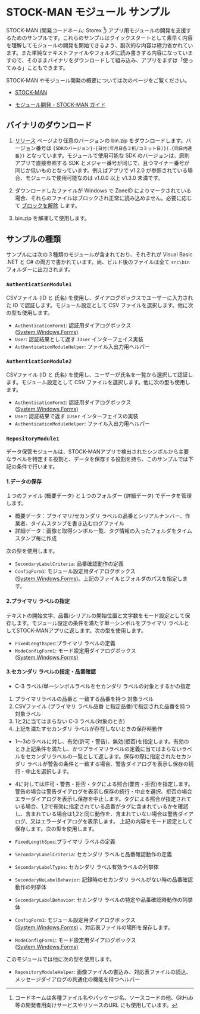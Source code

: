 # STOCK-MAN モジュール サンプル

STOCK-MAN   (開発コードネーム: Storex [^1]) アプリ用モジュールの開発を支援するためのサンプルです。これらのサンプルはクイックスタートとして素早く内容を理解してモジュールの開発を開始できるよう、副次的な内容は極力省かれています。また単純なテキストファイルやフォルダに読み書きする内容になっていますので、そのままバイナリをダウンロードして組み込み、アプリをまずは「使ってみる」こともできます。



STOCK-MAN やモジュール開発の概要については次のページをご覧ください。

- [STOCK-MAN](https://docs.serevo.net/stockman) 

- [モジュール開発 - STOCK-MAN ガイド](https://docs.serevo.net/stockman/modules-dev)

  

[^1]: コードネームは各種ファイル名やパッケージ名、ソースコードの他、GitHub 等の開発者用向けサービスやリソースのURL にも使用しています。

 

## バイナリのダウンロード

1. [リリース](https://github.com/serevo/storex-samples/releases) ページより任意のバージョンの bin.zip をダウンロードします。バージョン番号は `{SDKのバージョン}-{日付(年月日各２桁/コミット日)}(.{同日内連番})` となっています。モジュールで使用可能な SDK のバージョンは、原則アプリで直接参照する SDK とメジャー番号が同じで、且つマイナー番号が同じか低いものとなっています。例えばアプリで v1.2.0 が参照されている場合、モジュールで使用可能なのは v1.0.0 以上 v1.3.0 未満です。

2. ダウンロードしたファイルが Windows で ZoneID によりマークされている場合、それらのファイルはブロックされ正常に読み込めません。必要に応じて [ブロックを解除](https://learn.microsoft.com/ja-jp/deployoffice/security/internet-macros-blocked#guidance-on-allowing-vba-macros-to-run-in-files-you-trust) します。
3. bin.zip を解凍して使用します。



## サンプルの種類

サンプルには次の３種類のモジュールが含まれており、それぞれが Visual Basic .NET と C# の両方で書かれています。尚、ビルド後のファイルは全て `src\bin` フォルダーに出力されます。




### `AuthenticationModule1`

CSVファイル (ID と 氏名)  を使用し、ダイアログボックスでユーザーに入力された ID で認証します。モジュール設定として CSV ファイルを選択します。他に次の型も使用します。
  - `AuthenticationForm1`: 認証用ダイアログボックス ([System.Windows.Forms)](https://learn.microsoft.com/ja-jp/dotnet/api/system.windows.forms.form?view=windowsdesktop-7.0) 
  - `User`:  認証結果として返す `IUser` インターフェイス実装
  - `AuthenticationModuleHelper`:  ファイル入出力用ヘルパー



### `AuthenticationModule2`

CSVファイル (ID と 氏名)  を使用し、ユーザーが氏名を一覧から選択して認証します。モジュール設定として CSV ファイルを選択します。他に次の型も使用します。

  - `AuthenticationForm2`: 認証用ダイアログボックス ([System.Windows.Forms)](https://learn.microsoft.com/ja-jp/dotnet/api/system.windows.forms.form?view=windowsdesktop-7.0)
  - `User`:  認証結果で返す `IUser` インターフェイスの実装
  - `AuthenticationModuleHelper`:  ファイル入出力用ヘルパー



### `RepositoryModule1`

データ保管モジュールは、STOCK-MANアプリで検出されたシンボルから主要なラベルを特定する役割と、データを保存する役割を持ち、このサンプルでは下記の条件で行います。

#### 1.データの保存
１つのファイル (概要データ) と１つのフォルダー (詳細データ) でデータを管理します。
 - 概要データ：プライマリ/セカンダリ ラベルの品番とシリアルナンバー、作業者、タイムスタンプを書き込むログファイル
 - 詳細データ：画像と取得シンボル一覧、タグ情報の入ったフォルダをタイムスタンプ毎に作成

 次の型を使用します。

 - `SecondaryLabelCriteria`: 品番確認動作の定義
 - `ConfigForm1`: モジュール設定用ダイアログボックス ([System.Windows.Forms)](https://learn.microsoft.com/ja-jp/dotnet/api/system.windows.forms.form?view=windowsdesktop-7.0)。上記のファイルとフォルダのパスを指定します。

#### 2.プライマリ ラベルの指定
 テキストの開始文字、品番/シリアルの開始位置と文字数をモード設定として保存します。モジュール設定の条件を満たす単一シンボルをプライマリ ラベルとしてSTOCK-MANアプリに返します。次の型を使用します。

 - `FixedLengthSpec`:プライマリ ラベルの定義 
 - `ModeConfigForm1`:  モード設定用ダイアログボックス ([System.Windows.Forms)](https://learn.microsoft.com/ja-jp/dotnet/api/system.windows.forms.form?view=windowsdesktop-7.0) 
 
#### 3.セカンダリ ラベルの指定・品番確認
 - C-3 ラベル/単一シンボルラベルをセカンダリ ラベルの対象とするかの指定
 1. プライマリラベルの品番と 一致する品番を持つ 対象ラベル
 2. CSVファイル (プライマリ ラベル品番 と指定品番)で指定された品番を持つ 対象ラベル
 3. 1と2に当てはまらない C-3 ラベル(対象のとき) 
 4. 上記を満たすセカンダリ ラベルが存在しないときの保存時動作

 - 1～3のラベルに対し、有効(許可・警告)、無効(拒否)を指定します。有効のとき上記条件を満たし、かつプライマリラベルの定義に当てはまらないラベルをセカンダリラベルの一覧として返します。保存の際に指定されたセカンダリ ラベルが警告の条件と一致する場合、警告ダイアログを表示し保存の続行・中止を選択します。
 - 4に対しては許可・警告・拒否・タグによる照合(警告・拒否)を指定します。警告の場合は警告ダイアログを表示し保存の続行・中止を選択、拒否の場合エラーダイアログを表示し保存を中止します。タグによる照合が指定されている場合、1,2で有効に指定されている品番がタグに含まれているかを確認し、含まれている場合は1,2と同じ動作を、含まれていない場合は警告ダイアログ、又はエラーダイアログを表示します。
 上記の内容をモード設定として保存します。次の型を使用します。
 
 - `FixedLengthSpec`:プライマリ ラベルの定義 
 - `SecondaryLabelCriteria`: セカンダリ ラベルと品番確認動作の定義
 - `SecondaryLabelTypes`: セカンダリ ラベル有効ラベルの列挙体
 - `SecondaryNoLabelBehavior`: 記録時のセカンダリ ラベルがない時の品番確認動作の列挙体
 - `SecondaryLabelBehavior`: セカンダリ ラベルの特定や品番確認時動作の列挙体
 - `ConfigForm1`: モジュール設定用ダイアログボックス ([System.Windows.Forms)](https://learn.microsoft.com/ja-jp/dotnet/api/system.windows.forms.form?view=windowsdesktop-7.0) 。対応表ファイルの場所を保存します。
 - `ModeConfigForm1`:  モード設定用ダイアログボックス ([System.Windows.Forms)](https://learn.microsoft.com/ja-jp/dotnet/api/system.windows.forms.form?view=windowsdesktop-7.0) 

 このモジュールでは他に次の型を使用します。
  - `RepositoryModuleHelper`: 画像ファイルの書込み、対応表ファイルの読込、メッセージダイアログの共通化の機能を持つヘルパー
